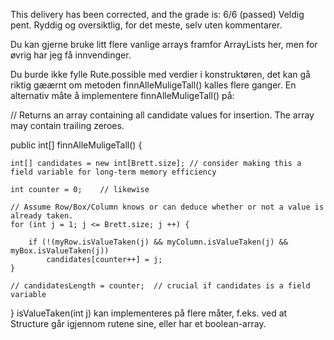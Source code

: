 This delivery has been corrected, and the grade is: 6/6 (passed)
Veldig pent. Ryddig og oversiktlig, for det meste, selv uten kommentarer.

Du kan gjerne bruke litt flere vanlige arrays framfor ArrayLists her, men for øvrig har jeg få innvendinger.

Du burde ikke fylle Rute.possible med verdier i konstruktøren, det kan gå riktig gæærnt om metoden finnAlleMuligeTall() kalles flere ganger. En alternativ måte å implementere finnAlleMuligeTall() på:

// Returns an array containing all candidate values for insertion. The array may contain trailing zeroes.

public int[] finnAlleMuligeTall() {

    int[] candidates = new int[Brett.size]; // consider making this a field variable for long-term memory efficiency

    int counter = 0;    // likewise

    // Assume Row/Box/Column knows or can deduce whether or not a value is already taken.
    for (int j = 1; j <= Brett.size; j ++) {

        if (!(myRow.isValueTaken(j) && myColumn.isValueTaken(j) && myBox.isValueTaken(j))
            candidates[counter++] = j;
    }

    // candidatesLength = counter;  // crucial if candidates is a field variable
}
isValueTaken(int j) kan implementeres på flere måter, f.eks. ved at Structure går igjennom rutene sine, eller har et boolean-array.